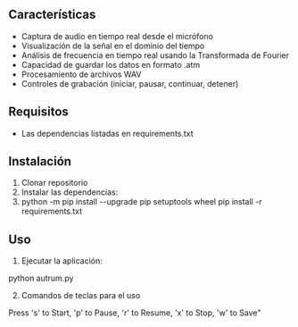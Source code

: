 ## Características

- Captura de audio en tiempo real desde el micrófono
- Visualización de la señal en el dominio del tiempo
- Análisis de frecuencia en tiempo real usando la Transformada de Fourier
- Capacidad de guardar los datos en formato .atm
- Procesamiento de archivos WAV
- Controles de grabación (iniciar, pausar, continuar, detener)

## Requisitos

- Las dependencias listadas en requirements.txt

## Instalación

1. Clonar repositorio
2. Instalar las dependencias:
3. python -m pip install --upgrade pip setuptools wheel
   pip install -r requirements.txt

## Uso

1. Ejecutar la aplicación:

python autrum.py

2. Comandos de teclas para el uso

Press 's' to Start, 'p' to Pause, 'r' to Resume, 'x' to Stop, 'w' to Save"

